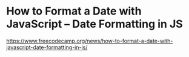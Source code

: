 # How to Format a Date with JavaScript – Date Formatting in JS

<https://www.freecodecamp.org/news/how-to-format-a-date-with-javascript-date-formatting-in-js/>
